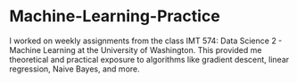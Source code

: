 # Machine-Learning-Practice
I worked on weekly assignments from the class IMT 574: Data Science 2 - Machine Learning at the University of Washington. This provided me theoretical and practical exposure to algorithms like gradient descent, linear regression, Naive Bayes, and more.
